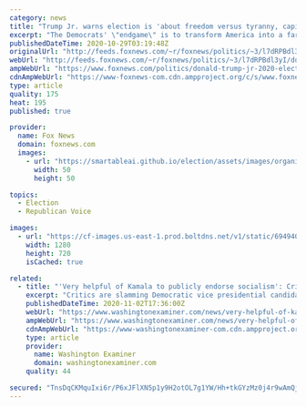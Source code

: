 ```yaml
---
category: news
title: "Trump Jr. warns election is 'about freedom versus tyranny, capitalism versus socialism and Communism'"
excerpt: "The Democrats' \"endgame\" is to transform America into a far-left, Marxist state where dissent is not permitted, Donald Trump Jr. told \"Hannity\" Wednesday night."
publishedDateTime: 2020-10-29T03:19:48Z
originalUrl: "http://feeds.foxnews.com/~r/foxnews/politics/~3/l7dRPBdl3yI/donald-trump-jr-2020-election-freedom-tyranny-capitalism-socialism"
webUrl: "http://feeds.foxnews.com/~r/foxnews/politics/~3/l7dRPBdl3yI/donald-trump-jr-2020-election-freedom-tyranny-capitalism-socialism"
ampWebUrl: "https://www.foxnews.com/politics/donald-trump-jr-2020-election-freedom-tyranny-capitalism-socialism.amp"
cdnAmpWebUrl: "https://www-foxnews-com.cdn.ampproject.org/c/s/www.foxnews.com/politics/donald-trump-jr-2020-election-freedom-tyranny-capitalism-socialism.amp"
type: article
quality: 175
heat: 195
published: true

provider:
  name: Fox News
  domain: foxnews.com
  images:
    - url: "https://smartableai.github.io/election/assets/images/organizations/foxnews.com-50x50.jpg"
      width: 50
      height: 50

topics:
  - Election
  - Republican Voice

images:
  - url: "https://cf-images.us-east-1.prod.boltdns.net/v1/static/694940094001/b9942e7b-6b0a-44f9-adb5-f4160494c7c8/af75e25c-e3e2-4766-a781-cbdb39525ebe/1280x720/match/image.jpg"
    width: 1280
    height: 720
    isCached: true

related:
  - title: "'Very helpful of Kamala to publicly endorse socialism': Critics slam Harris for video they say pushes 'communism'"
    excerpt: "Critics are slamming Democratic vice presidential candidate Kamala Harris over a video they say promotes communism."
    publishedDateTime: 2020-11-02T17:36:00Z
    webUrl: "https://www.washingtonexaminer.com/news/very-helpful-of-kamala-to-publicly-endorse-socialism-critics-slam-harris-for-video-they-say-pushes-communism"
    ampWebUrl: "https://www.washingtonexaminer.com/news/very-helpful-of-kamala-to-publicly-endorse-socialism-critics-slam-harris-for-video-they-say-pushes-communism?_amp=true"
    cdnAmpWebUrl: "https://www-washingtonexaminer-com.cdn.ampproject.org/c/s/www.washingtonexaminer.com/news/very-helpful-of-kamala-to-publicly-endorse-socialism-critics-slam-harris-for-video-they-say-pushes-communism?_amp=true"
    type: article
    provider:
      name: Washington Examiner
      domain: washingtonexaminer.com
    quality: 44

secured: "TnsDqCKMquIxi6r/P6xJFlXN5p1y9H2otOL7g1YW/Hh+tkGYzMz0j4r9wAmQjUtIcz7ku2r1KTbxZ4BsQaQ/3qlwAj1tgAO6iyuD/7qJiMcxcJYlZ2U9uqj1WgQ6pfF9DjDjC3970atxe4A1CDsy4uzvFYabXAEHiumSPmEAYeJvAUFoIRmgXVKZD9KTQUj/rl1EvUaTUDPQ5zgYMhO3wocSoW7f3y7TIhz2rTjt3vz5oi8gM/1P3mFENH6ol1WJJBmZp5SpYttj1dl6qLMbcmtFLqbnZF3snUpSdIOGqgrLkV3Cz1BJk/6AcKIkoDHg+7YIJqYW2ZM/vr/Ipbal/46ix+uj5AtUrvjthmTx3Ag=;RYC7QLy7jA/+Rs0NYIG2Xw=="
---
```


